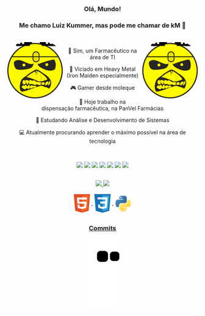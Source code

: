 ##
<div align="center">
  
  ### Olá, Mundo!<br>
  ### Me chamo Luiz Kummer, mas pode me chamar de kM 🤘
  <br>
  <img align="right" alt="Iron-Gif" height="150" style="border-radius:50px;" src="gifs/eddie.gif">
  <img align="left" alt="Iron-Gif" height="150" style="border-radius:50px;" src="gifs/eddie.gif">
    
  🥼 Sim, um Farmacêutico na área de TI 
  
  
  🎸 Viciado em Heavy Metal (Iron Maiden especialmente)  
  
  
  🎮 Gamer desde moleque
  
  
  💊 Hoje trabalho na dispensação farmacêutica, na PanVel Farmácias  
  
  
  🌱 Estudando Análise e Desenvolvimento de Sistemas  
  
  
  💻 Atualmente procurando aprender o máximo possível na área de tecnologia

  
</div>

##
<br>
<div align="center">
  <a href="https://www.linkedin.com/in/luiz-kummer-45b1076a/" target="_blank"><img src="https://img.shields.io/badge/-LinkedIn-%230077B5?style=for-the-badge&logo=linkedin&logoColor=white" target="_blank"></a>
  <a href = "mailto:luizkaeme@gmail.com"><img src="https://img.shields.io/badge/-Gmail-%23333?style=for-the-badge&logo=gmail&logoColor=white" target="_blank"></a>
  <a href="https://www.facebook.com/LuizKummer/" target="_blank"><img src="https://img.shields.io/badge/Facebook-1877F2?style=for-the-badge&logo=facebook&logoColor=white" target="_blank"></a>
  <a href="https://www.instagram.com/luizkummer" target="_blank"><img src="https://img.shields.io/badge/-Instagram-%23E4405F?style=for-the-badge&logo=instagram&logoColor=white" target="_blank"></a>
 	<a href="https://www.twitch.tv/kmmrzera" target="_blank"><img src="https://img.shields.io/badge/Twitch-9146FF?style=for-the-badge&logo=twitch&logoColor=white" target="_blank"></a>
 <a href="https://discord.gg/95xk7Azh" target="_blank"><img src="https://img.shields.io/badge/Discord-%237289DA.svg?style=for-the-badge&logo=discord&logoColor=white" target="_blank"></a></a>
   <a href="https://discord.gg/ryaURKy5" target="_blank"><img src="https://i.imgur.com/JWKyzk0.png" target="_blank"></a></a>
   </div>

##

<div align="center">
  <a href="https://github.com/LuizKM">
  <img height="45%" src="https://github-readme-stats.vercel.app/api?username=LuizKM&show_icons=true&theme=dark&include_all_commits=true&count_private=true"/>
  <img height="55%" src="https://github-readme-stats.vercel.app/api/top-langs/?username=LuizKM&layout=compact&langs_count=7&theme=dark"/>
<div style="display: inline_block"><br>
  <img align="center" alt="Rafa-HTML" height="50" width="50" src="https://raw.githubusercontent.com/devicons/devicon/master/icons/html5/html5-original.svg">
  <img align="center" alt="Rafa-CSS" height="50" width="50" src="https://raw.githubusercontent.com/devicons/devicon/master/icons/css3/css3-original.svg">
  <img align="center" alt="Rafa-Python" height="50" width="50" src="https://raw.githubusercontent.com/devicons/devicon/master/icons/python/python-original.svg">
</div>
  
##

 ### Commits
  ![Snake animation](https://github.com/LuizKM/LuizKM/blob/output/github-contribution-grid-snake.svg)
##
  
</div>
  
  
  


